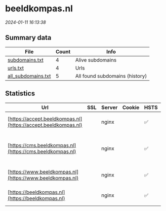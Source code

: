 # beeldkompas.nl
*2024-01-11 16:13:38*
## Summary data
| File       | Count | Info |
|------------|-------|------|
|[subdomains.txt](/data/beeldkompas.nl/subdomains.txt)|4|Alive subdomains|
|[urls.txt](/data/beeldkompas.nl/urls.txt)|4|Urls|
|[all_subdomains.txt](/data/beeldkompas.nl/all_subdomains.txt)|5|All found subdomains (history)|
## Statistics
| Url | SSL | Server | Cookie | HSTS | CSP | XFO | XXP | RP | Tech |Title |
|------------|-------|------|------|------|------|------|------|------|------|------|
|[https://accept.beeldkompas.nl](https://accept.beeldkompas.nl)| |nginx| |:white_check_mark: | | | | :white_check_mark: |HSTS Nginx Plesk|Beeldkompas|
|[https://cms.beeldkompas.nl](https://cms.beeldkompas.nl)| |nginx| |:white_check_mark: | | | | :white_check_mark: |HSTS MySQL Nginx PHP:7.2.34 WordPress||
|[https://www.beeldkompas.nl](https://www.beeldkompas.nl)| |nginx| |:white_check_mark: | | | | :white_check_mark: |HSTS Nginx Plesk|Beeldkompas|
|[https://beeldkompas.nl](https://beeldkompas.nl)| |nginx| |:white_check_mark: | | | | :white_check_mark: |HSTS Nginx Plesk|301 Moved Perman...|